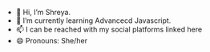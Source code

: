 - 👋 Hi, I’m Shreya.
- 🌱 I’m currently learning Advancecd Javascript.
- 📫 I can be reached with my social platforms linked here
- 😄 Pronouns: She/her


<!---
shreyasharma003/shreyasharma003 is a ✨ special ✨ repository because its `README.md` (this file) appears on your GitHub profile.
You can click the Preview link to take a look at your changes.
--->
